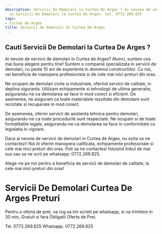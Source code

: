 ```yaml
---
description: Servicii De Demolari la Curtea De Arges ? Ai nevoie de un profesionist
  in Servicii De Demolari la Curtea De Arges. tel. 0772.269.825
tags:
- Curtea de Arges
title: Servicii De Demolari In Curtea De Arges
---
```



## Cauti Servicii De Demolari la Curtea De Arges ?

Ai nevoie de servicii de demolari in Curtea de Arges? Atunci, suntem cea mai buna alegere pentru tine! 
Suntem o companie specializata in servicii de demolari, cu peste 10 ani de experienta in domeniul constructiilor. Cu noi, vei beneficia de manopera profesionista si de cele mai mici preturi din oras. 

Ne ocupam de demolari civile si industriale, oferind servicii de calitate, in deplina siguranta. Utilizam echipamente si tehnologii de ultima generatie, asigurandu-ne ca demolarea se face in mod corect si eficient. De asemenea, ne asiguram ca toate materialele rezultate din demolare sunt reciclate si recuperate in mod corect.

De asemenea, oferim servicii de asistenta tehnica pentru demolari, asigurandu-ne ca toate procedurile sunt respectate. Ne ocupam si de toate formalitatile legale, asigurandu-ne ca demolarea se face in conformitate cu legislatia in vigoare.

Daca ai nevoie de servicii de demolari in Curtea de Arges, nu ezita sa ne contactezi! Noi iti oferim manopera calificata, echipamente profesionale si cele mai mici preturi din oras. Poti sa ne contactezi folosind linkul de mai sus sau sa ne scrii pe whatsapp: 0772.269.825. 

Alege-ne pe noi pentru a beneficia de servicii de demolari de calitate, la cele mai mici preturi din oras!

# Servicii De Demolari Curtea De Arges Preturi
Pentru o oferta de pret, va rog sa imi scrieti pe whatsapp, si va trimitem in 30 min, Gratuit si fara Obligatii Oferta de Pret.

Tel. 0772.269.825
Whatsapp. 0772.269.825